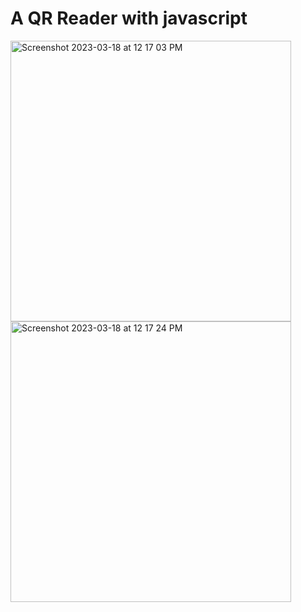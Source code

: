 # A QR Reader with javascript

<img width="449" alt="Screenshot 2023-03-18 at 12 17 03 PM" src="https://user-images.githubusercontent.com/44643767/226118855-f24041a1-8e05-48d9-8a59-cc0c16b4e6ca.png">

<img width="449" alt="Screenshot 2023-03-18 at 12 17 24 PM" src="https://user-images.githubusercontent.com/44643767/226118861-63c3c508-026a-46af-9185-d770d2b230d4.png">
